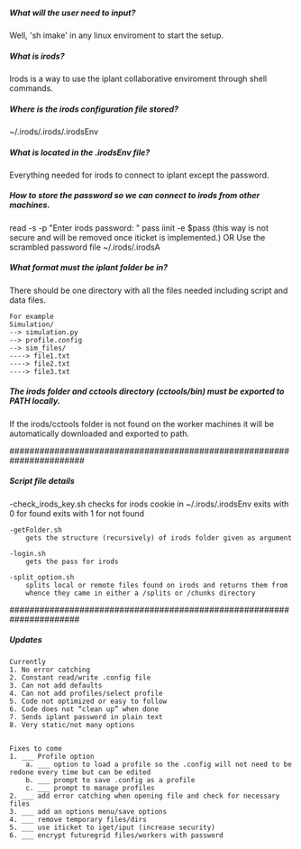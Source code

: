 <h5>What will the user need to input?</h5>
	Well, 'sh imake' in any linux enviroment to start the setup.

<h5>What is irods?</h5>
	Irods is a way to use the iplant collaborative enviroment through shell commands.

<h5>Where is the irods configuration file stored?</h5>
	~/.irods/.irods/.irodsEnv

<h5>What is located in the .irodsEnv file?</h5>
	Everything needed for irods to connect to iplant except the password.

<h5>How to store the password so we can connect to irods from other machines.</h5>
	read -s -p "Enter irods password: " pass
	iinit -e $pass  
	(this way is not secure and will be removed once iticket is implemented.)
	OR  
	Use the scrambled password file ~/.irods/.irodsA  

<h5>What format must the iplant folder be in?</h5>
	There should be one directory with all the files needed including script and data files.  
	  
	For example  
	Simulation/  
	--> simulation.py
	--> profile.config  
	--> sim_files/
	----> file1.txt
	----> file2.txt
	----> file3.txt

<h5>The irods folder and cctools directory (cctools/bin) must be exported to PATH locally.</h5>
	If the irods/cctools folder is not found on the worker machines it will be automatically downloaded and exported to path.


#######################################################################
<h5>Script file details</h5>
	-check_irods_key.sh
		checks for irods cookie in ~/.irods/.irodsEnv
		exits with 0 for found
		exits with 1 for not found

	-getFolder.sh
		gets the structure (recursively) of irods folder given as argument

	-login.sh
		gets the pass for irods

	-split_option.sh
		splits local or remote files found on irods and returns them from 	
		whence they came in either a /splits or /chunks directory
	
	
######################################################################
<h5>Updates</h5>  
	
	Currently  
	1. No error catching  
	2. Constant read/write .config file  
	3. Can not add defaults  
	4. Can not add profiles/select profile  
	5. Code not optimized or easy to follow  
	6. Code does not “clean up” when done  
	7. Sends iplant password in plain text  
	8. Very static/not many options  
	  
	  
	Fixes to come  
	1. ___ Profile option  
		a. ___ option to load a profile so the .config will not need to be redone every time but can be edited  
		b. ___ prompt to save .config as a profile  
		c. ___ prompt to manage profiles  
	2. ___ add error catching when opening file and check for necessary files  
	3. ___ add an options menu/save options  
	4. ___ remove temporary files/dirs  
	5. ___ use iticket to iget/iput (increase security)  
	6. ___ encrypt futuregrid files/workers with password  
	  
